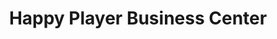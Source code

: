 ---
title: "Happy Player Business Center"
url: /zwedru/happy-player-business-center/
shop: Elektronik
---